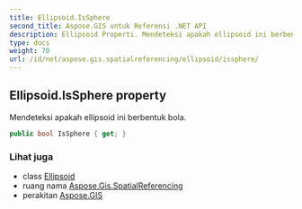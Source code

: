 ```yaml
---
title: Ellipsoid.IsSphere
second_title: Aspose.GIS untuk Referensi .NET API
description: Ellipsoid Properti. Mendeteksi apakah ellipsoid ini berbentuk bola.
type: docs
weight: 70
url: /id/net/aspose.gis.spatialreferencing/ellipsoid/issphere/
---
```

## Ellipsoid.IsSphere property

Mendeteksi apakah ellipsoid ini berbentuk bola.

```csharp
public bool IsSphere { get; }
```

### Lihat juga

* class [Ellipsoid](../)
* ruang nama [Aspose.Gis.SpatialReferencing](../../ellipsoid/)
* perakitan [Aspose.GIS](../../../)


